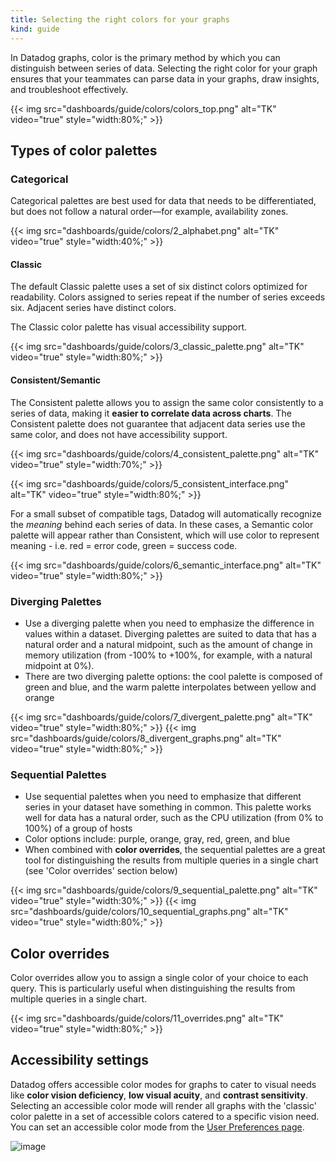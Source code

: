 ```yaml
---
title: Selecting the right colors for your graphs
kind: guide
---
```


In Datadog graphs, color is the primary method by which you can distinguish between series of data. Selecting the right color for your graph ensures that your teammates can parse data in your graphs, draw insights, and troubleshoot effectively. 

<!-- <img width="500" alt="image" src="https://user-images.githubusercontent.com/19559239/194149975-b0ad4fb9-5521-42a3-955d-eea0c07a0fbf.png"> -->
{{< img src="dashboards/guide/colors/colors_top.png" alt="TK" video="true" style="width:80%;" >}}

## Types of color palettes

### Categorical 

Categorical palettes are best used for data that needs to be differentiated, but does not follow a natural order—for example, availability zones.

<!-- <img width="300" alt="image" src="https://user-images.githubusercontent.com/19559239/194394992-87aefa6e-5774-45a5-8632-b9751d6d7924.png"> -->
{{< img src="dashboards/guide/colors/2_alphabet.png" alt="TK" video="true" style="width:40%;" >}}

#### Classic

The default Classic palette uses a set of six distinct colors optimized for readability. Colors assigned to series repeat if the number of series exceeds six. Adjacent series have distinct colors. 

The Classic color palette has visual accessibility support.

<!-- <img width="500" alt="image" src="https://user-images.githubusercontent.com/19559239/194170680-fc860aef-e916-47ac-8872-2228caad3c11.png"> -->
{{< img src="dashboards/guide/colors/3_classic_palette.png" alt="TK" video="true" style="width:80%;" >}}

#### Consistent/Semantic

The Consistent palette allows you to assign the same color consistently to a series of data, making it **easier to correlate data across charts**. The Consistent palette does not guarantee that adjacent data series use the same color, and does not have accessibility support.

<!-- <img width="500" alt="image" src="https://user-images.githubusercontent.com/19559239/194396077-0e2858b5-57dd-4710-9c0a-91e0d3c4d910.png"> -->
{{< img src="dashboards/guide/colors/4_consistent_palette.png" alt="TK" video="true" style="width:70%;" >}}
<!-- <img width="900" alt="image" src="https://user-images.githubusercontent.com/19559239/194404128-d46d53dd-8072-4922-a958-35bbad77ed10.png"> -->
{{< img src="dashboards/guide/colors/5_consistent_interface.png" alt="TK" video="true" style="width:80%;" >}}

For a small subset of compatible tags, Datadog will automatically recognize the *meaning* behind each series of data. In these cases, a Semantic color palette will appear rather than Consistent, which will use color to represent meaning - i.e. red = error code, green = success code.

<!-- <img width="600" alt="image" src="https://user-images.githubusercontent.com/19559239/194404072-253cf0cd-fc6a-4080-ac8c-f2e931e7680c.png"> -->
{{< img src="dashboards/guide/colors/6_semantic_interface.png" alt="TK" video="true" style="width:80%;" >}}

### Diverging Palettes

- Use a diverging palette when you need to emphasize the difference in values within a dataset. Diverging palettes are suited to data that has a natural order and a natural midpoint, such as the amount of change in memory utilization (from -100% to +100%, for example, with a natural midpoint at 0%). 
- There are two diverging palette options: the cool palette is composed of green and blue, and the warm palette interpolates between yellow and orange
<!-- <img width="300" alt="image" src="https://user-images.githubusercontent.com/19559239/194396296-2024a00a-3091-4439-8ff9-175ba134a5f5.png"> -->
<!-- <img width="900" alt="image" src="https://user-images.githubusercontent.com/19559239/194403795-b6835f46-a12e-4f80-9d04-c3f7d577c82c.png"> -->

{{< img src="dashboards/guide/colors/7_divergent_palette.png" alt="TK" video="true" style="width:80%;" >}}
{{< img src="dashboards/guide/colors/8_divergent_graphs.png" alt="TK" video="true" style="width:80%;" >}}

### Sequential Palettes

- Use sequential palettes when you need to emphasize that different series in your dataset have something in common. This palette works well for data has a natural order, such as the CPU utilization (from 0% to 100%) of a group of hosts
- Color options include: purple, orange, gray, red, green, and blue
- When combined with **color overrides**, the sequential palettes are a great tool for distinguishing the results from multiple queries in a single chart (see 'Color overrides' section below)

<!-- <img width="300" alt="image" src="https://user-images.githubusercontent.com/19559239/194396351-71af5084-a78b-4b39-b23f-79d4a26d495a.png"> -->
<!-- <img width="900" alt="image" src="https://user-images.githubusercontent.com/19559239/194399372-2ba161d8-7965-485a-aea0-e021641e974a.png"> -->

{{< img src="dashboards/guide/colors/9_sequential_palette.png" alt="TK" video="true" style="width:30%;" >}}
{{< img src="dashboards/guide/colors/10_sequential_graphs.png" alt="TK" video="true" style="width:80%;" >}}

## Color overrides

Color overrides allow you to assign a single color of your choice to each query. This is particularly useful when distinguishing the results from multiple queries in a single chart.

<!-- <img width="900" alt="image" src="https://user-images.githubusercontent.com/19559239/194158463-475e4571-0322-489f-a9a6-d7e753f8314e.png"> -->

{{< img src="dashboards/guide/colors/11_overrides.png" alt="TK" video="true" style="width:80%;" >}}

## Accessibility settings

Datadog offers accessible color modes for graphs to cater to visual needs like **color vision deficiency**, **low visual acuity**, and **contrast sensitivity**. Selecting an accessible color mode will render all graphs with the 'classic' color palette in a set of accessible colors catered to a specific vision need. You can set an accessible color mode from the [User Preferences page][1].

![image][2]

[1]: https://app.datadoghq.com/personal-settings/preferences
[2]: https://user-images.githubusercontent.com/19559239/194154147-9c951d22-ff7f-49ca-ab65-9cda271ffa40.png
